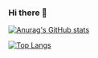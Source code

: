 ### Hi there 👋

[![Anurag's GitHub stats](https://github-readme-stats.vercel.app/api?username=Luca9862)](https://github.com/anuraghazra/github-readme-stats)

[![Top Langs](https://github-readme-stats.vercel.app/api/top-langs/?username=Luca9862&hide_progress=true)](https://github.com/anuraghazra/github-readme-stats)
